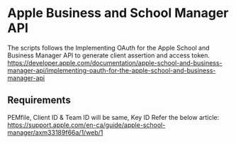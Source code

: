 # Apple Business and School Manager API

The scripts follows the Implementing OAuth for the Apple School and Business Manager API to generate client assertion and access token.
https://developer.apple.com/documentation/apple-school-and-business-manager-api/implementing-oauth-for-the-apple-school-and-business-manager-api

## Requirements
PEMfile, 
Client ID & Team ID will be same, 
Key ID
Refer the below article:
https://support.apple.com/en-ca/guide/apple-school-manager/axm33189f66a/1/web/1
